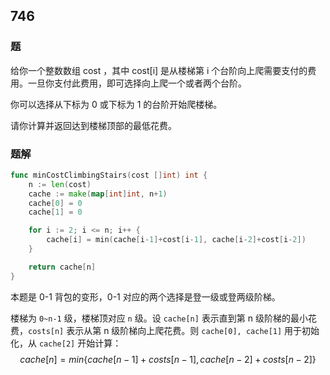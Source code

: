## 746

### 题
给你一个整数数组 cost ，其中 cost[i] 是从楼梯第 i 个台阶向上爬需要支付的费用。一旦你支付此费用，即可选择向上爬一个或者两个台阶。

你可以选择从下标为 0 或下标为 1 的台阶开始爬楼梯。

请你计算并返回达到楼梯顶部的最低花费。

### 题解
```go
func minCostClimbingStairs(cost []int) int {
	n := len(cost)
	cache := make(map[int]int, n+1)
	cache[0] = 0
	cache[1] = 0

	for i := 2; i <= n; i++ {
		cache[i] = min(cache[i-1]+cost[i-1], cache[i-2]+cost[i-2])
	}

	return cache[n]
}
```
本题是 0-1 背包的变形，0-1 对应的两个选择是登一级或登两级阶梯。

楼梯为 `0~n-1` 级，楼梯顶对应 `n` 级。设 `cache[n]` 表示直到第 n 级阶梯的最小花费，`costs[n]` 表示从第 n 级阶梯向上爬花费。则 `cache[0], cache[1]` 用于初始化，从 `cache[2]` 开始计算：
$$
    cache[n]=min\{cache[n-1]+costs[n-1], cache[n-2]+costs[n-2]\}
$$

